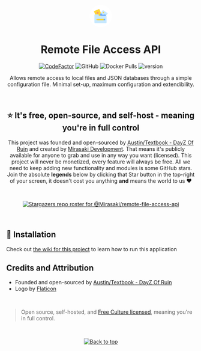<p align="center"><img src="assets/logo.png" alt="Remote File Access API Logo" height="60" style="border-radius:50px"/></p>
<h1 align="center">Remote File Access API</h1>
<div align='center'>

[![CodeFactor](https://www.codefactor.io/repository/github/Mirasaki/remote-file-access-api/badge)](https://www.codefactor.io/repository/github/Mirasaki/remote-file-access-api)
![GitHub](https://img.shields.io/github/license/Mirasaki/remote-file-access-api)
![Docker Pulls](https://img.shields.io/docker/pulls/Mirasaki/remote-file-access-api)
![version](https://img.shields.io/github/v/release/Mirasaki/remote-file-access-api)

</div>

<p align="center">
  Allows remote access to local files and JSON databases through a simple configuration file. Minimal set-up, maximum configuration and extendibility.
</p>

<br />
<h2 align="center">⭐ It's free, open-source, and self-host - meaning you're in full control</h2>
<p align="center">
  This project was founded and open-sourced by <a href="https://discord.gg/dayzofruin" target="_blank">Austin/Textbook - DayZ Of Ruin</a> and created by <a href="https://mirasaki.dev" target="_blank">Mirasaki Development</a>. That means it's publicly available for anyone to grab and use in any way you want (licensed). This project will never be monetized, every feature will always be free. All we need to keep adding new functionality and modules is some GitHub stars. Join the absolute <strong>legends</strong> below by clicking that Star button in the top-right of your screen, it doesn't cost you anything <strong>and</strong> means the world to us ❤️
</p>
<br />

<div align='center'>

[![Stargazers repo roster for @Mirasaki/remote-file-access-api](https://reporoster.com/stars/Mirasaki/remote-file-access-api)](https://github.com/Mirasaki/remote-file-access-api/stargazers)
</div>
<br />

<h2 id="installation">🔨 Installation</h2>

Check out [the wiki for this project](https://wiki.mirasaki.dev/docs/remote-file-access-api) to learn how to run this application

## Credits and Attribution

- Founded and open-sourced by [Austin/Textbook - DayZ Of Ruin](https://discord.gg/dayzofruin)
- Logo by [Flaticon](https://www.flaticon.com/free-icons/distance-education)

<br />

> Open source, self-hosted, and [Free Culture licensed](https://creativecommons.org/share-your-work/public-domain/freeworks), meaning you're in full control.

<br />

<p align="center"><a href="https://github.com/Mirasaki/remote-file-access-api#remote-file-access-api"><img src="http://randojs.com/images/backToTopButton.png" alt="Back to top" height="29"/></a></p>
